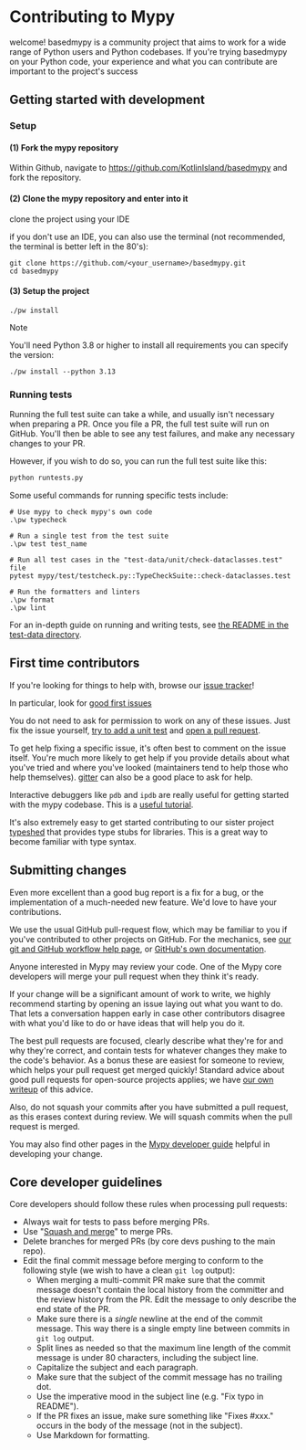 # Contributing to Mypy

welcome! basedmypy is a community project that aims to work for a wide
range of Python users and Python codebases. If you're trying basedmypy on
your Python code, your experience and what you can contribute are
important to the project's success

## Getting started with development

### Setup

#### (1) Fork the mypy repository

Within Github, navigate to <https://github.com/KotlinIsland/basedmypy> and fork the repository.

#### (2) Clone the mypy repository and enter into it

clone the project using your IDE

if you don't use an IDE, you can also use the terminal (not recommended, the terminal is better left in the 80's):
```shell
git clone https://github.com/<your_username>/basedmypy.git
cd basedmypy
```

#### (3) Setup the project

```shell
./pw install
```

> [!Note]
> You'll need Python 3.8 or higher to install all requirements
> you can specify the version:
>
> ```shell
> ./pw install --python 3.13
> ```

### Running tests

Running the full test suite can take a while, and usually isn't necessary when
preparing a PR. Once you file a PR, the full test suite will run on GitHub.
You'll then be able to see any test failures, and make any necessary changes to
your PR.

However, if you wish to do so, you can run the full test suite
like this:

```bash
python runtests.py
```

Some useful commands for running specific tests include:

```shell
# Use mypy to check mypy's own code
.\pw typecheck

# Run a single test from the test suite
.\pw test test_name

# Run all test cases in the "test-data/unit/check-dataclasses.test" file
pytest mypy/test/testcheck.py::TypeCheckSuite::check-dataclasses.test

# Run the formatters and linters
.\pw format
.\pw lint
```

For an in-depth guide on running and writing tests,
see [the README in the test-data directory](test-data/unit/README.md).

## First time contributors

If you're looking for things to help with, browse our [issue tracker](https://github.com/KotlinIsland/basedmypy/issues)!

In particular, look for [good first issues](https://github.com/KotlinIsland/basedmypy/labels/good-first-issue)

You do not need to ask for permission to work on any of these issues.
Just fix the issue yourself, [try to add a unit test](#running-tests) and
[open a pull request](#submitting-changes).

To get help fixing a specific issue, it's often best to comment on the issue
itself. You're much more likely to get help if you provide details about what
you've tried and where you've looked (maintainers tend to help those who help
themselves). [gitter](https://gitter.im/python/typing) can also be a good place
to ask for help.

Interactive debuggers like `pdb` and `ipdb` are really useful for getting
started with the mypy codebase. This is a
[useful tutorial](https://realpython.com/python-debugging-pdb/).

It's also extremely easy to get started contributing to our sister project
[typeshed](https://github.com/python/typeshed/issues) that provides type stubs
for libraries. This is a great way to become familiar with type syntax.

## Submitting changes

Even more excellent than a good bug report is a fix for a bug, or the
implementation of a much-needed new feature. We'd love to have
your contributions.

We use the usual GitHub pull-request flow, which may be familiar to
you if you've contributed to other projects on GitHub.  For the mechanics,
see [our git and GitHub workflow help page](https://github.com/python/mypy/wiki/Using-Git-And-GitHub),
or [GitHub's own documentation](https://help.github.com/articles/using-pull-requests/).

Anyone interested in Mypy may review your code.  One of the Mypy core
developers will merge your pull request when they think it's ready.

If your change will be a significant amount of work
to write, we highly recommend starting by opening an issue laying out
what you want to do.  That lets a conversation happen early in case
other contributors disagree with what you'd like to do or have ideas
that will help you do it.

The best pull requests are focused, clearly describe what they're for
and why they're correct, and contain tests for whatever changes they
make to the code's behavior.  As a bonus these are easiest for someone
to review, which helps your pull request get merged quickly!  Standard
advice about good pull requests for open-source projects applies; we
have [our own writeup](https://github.com/python/mypy/wiki/Good-Pull-Request)
of this advice.

Also, do not squash your commits after you have submitted a pull request, as this
erases context during review. We will squash commits when the pull request is merged.

You may also find other pages in the
[Mypy developer guide](https://github.com/python/mypy/wiki/Developer-Guides)
helpful in developing your change.

## Core developer guidelines

Core developers should follow these rules when processing pull requests:

- Always wait for tests to pass before merging PRs.
- Use "[Squash and merge](https://github.com/blog/2141-squash-your-commits)"
  to merge PRs.
- Delete branches for merged PRs (by core devs pushing to the main repo).
- Edit the final commit message before merging to conform to the following
  style (we wish to have a clean `git log` output):
  - When merging a multi-commit PR make sure that the commit message doesn't
    contain the local history from the committer and the review history from
    the PR. Edit the message to only describe the end state of the PR.
  - Make sure there is a *single* newline at the end of the commit message.
    This way there is a single empty line between commits in `git log`
    output.
  - Split lines as needed so that the maximum line length of the commit
    message is under 80 characters, including the subject line.
  - Capitalize the subject and each paragraph.
  - Make sure that the subject of the commit message has no trailing dot.
  - Use the imperative mood in the subject line (e.g. "Fix typo in README").
  - If the PR fixes an issue, make sure something like "Fixes #xxx." occurs
    in the body of the message (not in the subject).
  - Use Markdown for formatting.
